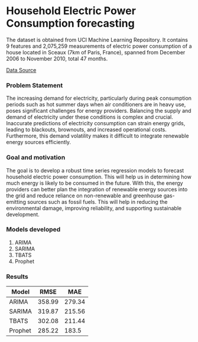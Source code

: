 # Household Electric Power Consumption forecasting
The dataset is obtained from UCI Machine Learning Repository. It contains 9 features and 2,075,259 measurements of electric power consumption of a house located in Sceaux (7km of Paris, France), spanned from December 2006 to November 2010, total 47 months.

[Data Source](https://archive.ics.uci.edu/dataset/235/individual+household+electric+power+consumption)

### Problem Statement
The increasing demand for electricity, particularly during peak consumption periods such as hot summer days when air conditioners are in heavy use, poses significant challenges for energy providers. Balancing the supply and demand of electricity under these conditions is complex and crucial. Inaccurate predictions of electricity consumption can strain energy grids, leading to blackouts, brownouts, and increased operational costs. Furthermore, this demand volatility makes it difficult to integrate renewable energy sources efficiently.

### Goal and motivation
The goal is to develop a robust time series regression models to forecast household electric power consumption. This will help us in determining how much energy is likely to be consumed in the future. With this, the energy providers can better plan the integration of renewable energy sources into the grid and reduce reliance on non-renewable and greenhouse gas-emitting sources such as fossil fuels. This will help in reducing the environmental damage, improving reliability, and supporting sustainable development.

### Models developed
1. ARIMA
2. SARIMA
3. TBATS
4. Prophet

### Results
| Model| RMSE | MAE |
| -----| ---- | --- |
| ARIMA | 358.99 | 279.34 |
| SARIMA | 319.87 |215.56 |
| TBATS | 302.08 | 211.44 |
| Prophet | 285.22 | 183.5 |
